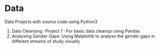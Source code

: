 # Data
Data Projects with source code using Python3 

1. Data Cleanisng -Project 1 : For basic data cleanup using Pandas
2. Analysing Gender Gaps: Using Matplotlib to analyse the gender gaps in different streams of study visually

